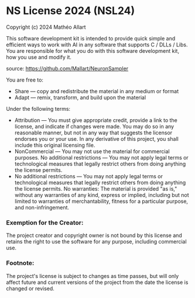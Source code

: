 # NS License 2024 (NSL24)

Copyright (c) 2024 Mathéo Allart

This software development kit is intended to provide quick simple and efficient ways to work with AI in any software that supports C / DLLs / Libs.
You are responsible for what you do with this software development kit, how you use and modify it.

source:
https://github.com/Mallart/NeuronSampler

You are free to:

- Share — copy and redistribute the material in any medium or format
- Adapt — remix, transform, and build upon the material

Under the following terms:

- Attribution — You must give appropriate credit, provide a link to the license, 
    and indicate if changes were made. You may do so in any reasonable manner, but not in any way that suggests the licensor endorses you or your use.
  In any derivative of this project, you shall include this original licensing file.
- NonCommercial — You may not use the material for commercial purposes.
    No additional restrictions — You may not apply legal terms or technological measures that legally restrict others from doing anything the license permits.
- No additional restrictions — You may not apply legal terms or technological measures that legally restrict others from doing anything the license permits.
No warranties: The material is provided "as is," without any warranties of any kind, express or implied, including but not limited to warranties of merchantability, fitness for a particular purpose, and non-infringement.

### Exemption for the Creator:

The project creator and copyright owner is not bound by this license and retains the right to use the software for any purpose, including commercial use.<br>
### Footnote:
The project's license is subject to changes as time passes, but will only affect future and current versions of the project from the date the license is changed or revised.